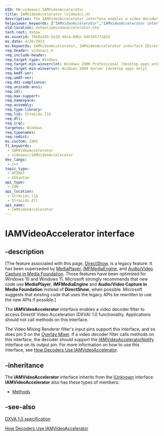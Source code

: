 ```yaml
---
UID: NN:videoacc.IAMVideoAccelerator
title: IAMVideoAccelerator (videoacc.h)
description: The IAMVideoAccelerator interface enables a video decoder filter to access DirectX Video Acceleration (DXVA) 1.0 functionality.
helpviewer_keywords: ["IAMVideoAccelerator","IAMVideoAccelerator interface [DirectShow]","IAMVideoAccelerator interface [DirectShow]","described","IAMVideoAcceleratorInterface","dshow.iamvideoaccelerator","videoacc/IAMVideoAccelerator"]
old-location: dshow\iamvideoaccelerator.htm
tech.root: dshow
ms.assetid: 78e0a165-5a19-4dca-8d6c-445345772824
ms.date: 4/26/2023
ms.keywords: IAMVideoAccelerator, IAMVideoAccelerator interface [DirectShow], IAMVideoAccelerator interface [DirectShow],described, IAMVideoAcceleratorInterface, dshow.iamvideoaccelerator, videoacc/IAMVideoAccelerator
req.header: videoacc.h
req.include-header: 
req.target-type: Windows
req.target-min-winverclnt: Windows 2000 Professional [desktop apps only]
req.target-min-winversvr: Windows 2000 Server [desktop apps only]
req.kmdf-ver: 
req.umdf-ver: 
req.ddi-compliance: 
req.unicode-ansi: 
req.idl: 
req.max-support: 
req.namespace: 
req.assembly: 
req.type-library: 
req.lib: Strmiids.lib
req.dll: 
req.irql: 
targetos: Windows
req.typenames: 
req.redist: 
ms.custom: 19H1
f1_keywords:
 - IAMVideoAccelerator
 - videoacc/IAMVideoAccelerator
dev_langs:
 - c++
topic_type:
 - APIRef
 - kbSyntax
api_type:
 - COM
api_location:
 - Strmiids.lib
 - Strmiids.dll
api_name:
 - IAMVideoAccelerator
---
```


# IAMVideoAccelerator interface


## -description

\[The feature associated with this page, [DirectShow](/windows/win32/directshow/directshow), is a legacy feature. It has been superseded by [MediaPlayer](/uwp/api/Windows.Media.Playback.MediaPlayer), [IMFMediaEngine](/windows/win32/api/mfmediaengine/nn-mfmediaengine-imfmediaengine), and [Audio/Video Capture in Media Foundation](windows/win32/medfound/audio-video-capture-in-media-foundation). Those features have been optimized for Windows 10 and Windows 11. Microsoft strongly recommends that new code use **MediaPlayer**, **IMFMediaEngine** and **Audio/Video Capture in Media Foundation** instead of **DirectShow**, when possible. Microsoft suggests that existing code that uses the legacy APIs be rewritten to use the new APIs if possible.\]

The <b>IAMVideoAccelerator</b> interface enables a video decoder filter to access DirectX Video Acceleration (DXVA) 1.0 functionality. Applications should not call methods on this interface.

The Video Mixing Renderer filter's input pins support this interface, and so does pin 0 on the <a href="/windows/desktop/DirectShow/overlay-mixer-filter">Overlay Mixer</a>. If a video decoder filter calls methods on this interface, the decoder should support the <a href="/windows/desktop/api/videoacc/nn-videoacc-iamvideoacceleratornotify">IAMVideoAcceleratorNotify</a> interface on its output pin. For more information on how to use this interface, see <a href="/windows/desktop/DirectShow/how-decoders-use-iamvideoaccelerator">How Decoders Use IAMVideoAccelerator</a>.

## -inheritance

The <b>IAMVideoAccelerator</b> interface inherits from the <a href="/windows/desktop/api/unknwn/nn-unknwn-iunknown">IUnknown</a> interface. <b>IAMVideoAccelerator</b> also has these types of members:
<ul>
<li><a href="/">Methods</a></li>
</ul>

## -see-also

<a href="/windows-hardware/drivers/display/directx-video-acceleration">DXVA 1.0 specification</a>



<a href="/windows/desktop/DirectShow/how-decoders-use-iamvideoaccelerator">How Decoders Use IAMVideoAccelerator</a>
